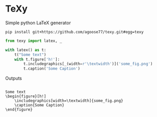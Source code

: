 # TeXy
Simple python LaTeX generator

`pip install git+https://github.com/agoose77/texy.git#egg=texy`

```python
from texy import latex, _

with latex() as t:
    t("Some text")
    with t.figure['h!']:
        t.includegraphics[_(width=r'\textwidth')]('some_fig.png')
        t.caption('Some Caption')
```

Outputs
```

Some text
\begin{figure}[h!]
    \includegraphics[width=\textwidth]{some_fig.png}
    \caption{Some Caption}
\end{figure}

```
